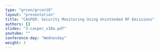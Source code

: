 ```yaml
---
type: "grcon/grcon18"
layout: "presentation"
title: "CASPER: Security Monitoring Using Unintended RF Emissions"
authors: []
slides: "3-casper_v10a.pdf"
youtube: ""
conference-day: "Wednesday"
weight: 3
---
```

<!-- FIXME -->
